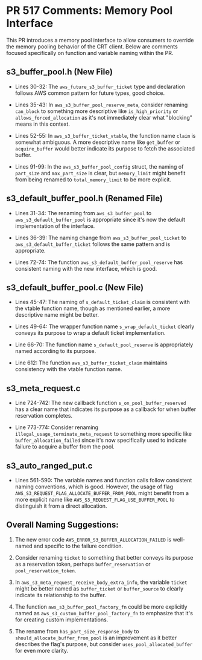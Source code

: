 # PR 517 Comments: Memory Pool Interface

This PR introduces a memory pool interface to allow consumers to override the memory pooling behavior of the CRT client. Below are comments focused specifically on function and variable naming within the PR.

## s3_buffer_pool.h (New File)

- Lines 30-32: The `aws_future_s3_buffer_ticket` type and declaration follows AWS common pattern for future types, good choice.

- Lines 35-43: In `aws_s3_buffer_pool_reserve_meta`, consider renaming `can_block` to something more descriptive like `is_high_priority` or `allows_forced_allocation` as it's not immediately clear what "blocking" means in this context.

- Lines 52-55: In `aws_s3_buffer_ticket_vtable`, the function name `claim` is somewhat ambiguous. A more descriptive name like `get_buffer` or `acquire_buffer` would better indicate its purpose to fetch the associated buffer.

- Lines 91-99: In the `aws_s3_buffer_pool_config` struct, the naming of `part_size` and `max_part_size` is clear, but `memory_limit` might benefit from being renamed to `total_memory_limit` to be more explicit.

## s3_default_buffer_pool.h (Renamed File)

- Lines 31-34: The renaming from `aws_s3_buffer_pool` to `aws_s3_default_buffer_pool` is appropriate since it's now the default implementation of the interface.

- Lines 36-39: The naming change from `aws_s3_buffer_pool_ticket` to `aws_s3_default_buffer_ticket` follows the same pattern and is appropriate.

- Lines 72-74: The function `aws_s3_default_buffer_pool_reserve` has consistent naming with the new interface, which is good.

## s3_default_buffer_pool.c (New File)

- Lines 45-47: The naming of `s_default_ticket_claim` is consistent with the vtable function name, though as mentioned earlier, a more descriptive name might be better.

- Lines 49-64: The wrapper function name `s_wrap_default_ticket` clearly conveys its purpose to wrap a default ticket implementation.

- Line 66-70: The function name `s_default_pool_reserve` is appropriately named according to its purpose.

- Line 612: The function `aws_s3_buffer_ticket_claim` maintains consistency with the vtable function name.

## s3_meta_request.c

- Line 724-742: The new callback function `s_on_pool_buffer_reserved` has a clear name that indicates its purpose as a callback for when buffer reservation completes.

- Line 773-774: Consider renaming `illegal_usage_terminate_meta_request` to something more specific like `buffer_allocation_failed` since it's now specifically used to indicate failure to acquire a buffer from the pool.

## s3_auto_ranged_put.c

- Lines 561-590: The variable names and function calls follow consistent naming conventions, which is good. However, the usage of flag `AWS_S3_REQUEST_FLAG_ALLOCATE_BUFFER_FROM_POOL` might benefit from a more explicit name like `AWS_S3_REQUEST_FLAG_USE_BUFFER_POOL` to distinguish it from a direct allocation.

## Overall Naming Suggestions:

1. The new error code `AWS_ERROR_S3_BUFFER_ALLOCATION_FAILED` is well-named and specific to the failure condition.

2. Consider renaming `ticket` to something that better conveys its purpose as a reservation token, perhaps `buffer_reservation` or `pool_reservation_token`.

3. In `aws_s3_meta_request_receive_body_extra_info`, the variable `ticket` might be better named as `buffer_ticket` or `buffer_source` to clearly indicate its relationship to the buffer.

4. The function `aws_s3_buffer_pool_factory_fn` could be more explicitly named as `aws_s3_custom_buffer_pool_factory_fn` to emphasize that it's for creating custom implementations.

5. The rename from `has_part_size_response_body` to `should_allocate_buffer_from_pool` is an improvement as it better describes the flag's purpose, but consider `uses_pool_allocated_buffer` for even more clarity.